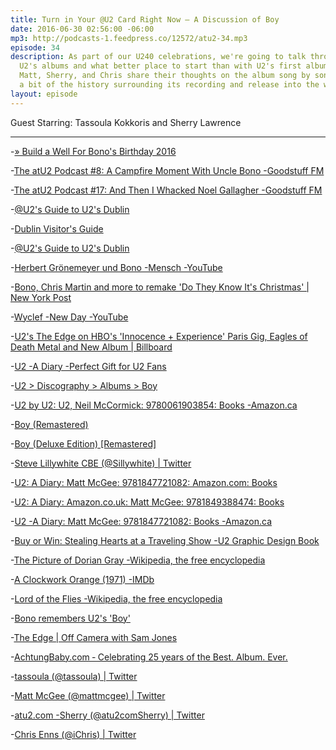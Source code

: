 ```yaml
---
title: Turn in Your @U2 Card Right Now — A Discussion of Boy
date: 2016-06-30 02:56:00 -06:00
mp3: http://podcasts-1.feedpress.co/12572/atu2-34.mp3
episode: 34
description: As part of our U240 celebrations, we're going to talk through each of
  U2's albums and what better place to start than with U2's first album, Boy. Tassoula,
  Matt, Sherry, and Chris share their thoughts on the album song by song as well as
  a bit of the history surrounding its recording and release into the world.
layout: episode
---
```


Guest Starring: Tassoula Kokkoris and Sherry Lawrence

***

-[» Build a Well For Bono's Birthday 2016][1]

-[The atU2 Podcast #8: A Campfire Moment With Uncle Bono -Goodstuff FM][2]

-[The atU2 Podcast #17: And Then I Whacked Noel Gallagher -Goodstuff FM][3]

-[@U2's Guide to U2's Dublin][4]

-[Dublin Visitor's Guide][5]

-[@U2's Guide to U2's Dublin][4]

-[Herbert Grönemeyer und Bono -Mensch -YouTube][6]

-[Bono, Chris Martin and more to remake 'Do They Know It's Christmas' | New York Post][7]

-[Wyclef -New Day -YouTube][8]

-[U2's The Edge on HBO's 'Innocence + Experience' Paris Gig, Eagles of Death Metal and New Album | Billboard][9]

-[U2 -A Diary -Perfect Gift for U2 Fans][10]

-[U2 &gt; Discography &gt; Albums &gt; Boy][11]

-[U2 by U2: U2, Neil McCormick: 9780061903854: Books -Amazon.ca][12]

-[Boy (Remastered)][13]

-[Boy (Deluxe Edition) [Remastered]][14]

-[Steve Lillywhite CBE (@Sillywhite) | Twitter][15]

-[U2: A Diary: Matt McGee: 9781847721082: Amazon.com: Books][16]

-[U2: A Diary: Amazon.co.uk: Matt McGee: 9781849388474: Books][17]

-[U2 -A Diary: Matt McGee: 9781847721082: Books -Amazon.ca][18]

-[Buy or Win: Stealing Hearts at a Traveling Show -U2 Graphic Design Book][19]

-[The Picture of Dorian Gray -Wikipedia, the free encyclopedia][20]

-[A Clockwork Orange (1971) -IMDb][21]

-[Lord of the Flies -Wikipedia, the free encyclopedia][22]

-[Bono remembers U2's 'Boy'][23]

-[The Edge | Off Camera with Sam Jones][24]

-[AchtungBaby.com ‐ Celebrating 25 years of the Best. Album. Ever.][25]

-[tassoula (@tassoula) | Twitter][26]

-[Matt McGee (@mattmcgee) | Twitter][27]

-[atu2.com -Sherry (@atu2comSherry) | Twitter][28]

-[Chris Enns (@iChris) | Twitter][29]

[1]: http://africanwellfund.org/bono-well-2016/
[2]: http://goodstuff.fm/atu2/8
[3]: http://goodstuff.fm/atu2/17
[4]: http://www.atu2.com/dublin/
[5]: http://www.atu2.com/news/dublin-visitors-guide.html
[6]: https://www.youtube.com/watch?v=-IERMGZuLM4&amp;feature=youtu.be
[7]: http://nypost.com/2014/11/10/bono-chris-martin-and-more-to-remake-do-they-know-its-christmas/
[8]: https://www.youtube.com/watch?v=fdaegPBj24A
[9]: http://www.billboard.com/articles/news/7415712/u2-the-edge-hbo-innocence-experience-paris-eagles-of-death-metal
[10]: http://www.u2diary.com/
[11]: http://www.u2.com/music/Albums/4003/Boy
[12]: https://www.amazon.ca/U2/dp/006190385X
[13]: https://geo.itunes.apple.com/ca/album/boy-remastered/id285461111?at=10l4Ki&amp;app=itunes
[14]: https://geo.itunes.apple.com/ca/album/boy-deluxe-edition-remastered/id285477852?at=10l4Ki&amp;app=itunes
[15]: https://twitter.com/sillywhite
[16]: https://www.amazon.com/U2-Diary-Matt-McGee/dp/1847721087?ie=UTF8&amp;adid=1FHT2QAAFGBF2XJZK8YV&amp;camp=14573&amp;creative=327641&amp;creativeASIN=1847721087&amp;linkCode=as1&amp;tag=u201
[17]: https://www.amazon.co.uk/U2-Diary-Matt-McGee/dp/1849388474/277-3718709-4604067?ie=UTF8&amp;adid=179MCZ6244XB8R517D7W&amp;camp=1406&amp;creative=6394&amp;creativeASIN=1849388474&amp;linkCode=as1&amp;tag=u072-21
[18]: https://www.amazon.ca/U2-Diary-Matt-McGee/dp/1847721087?ie=UTF8&amp;adid=0JAE5PX09CEP8XDM6BD3&amp;camp=8641&amp;creative=330649&amp;creativeASIN=1847721087&amp;linkCode=as1&amp;tag=u201-20
[19]: http://www.atu2.com/news/buy-or-win-stealing-hearts-at-a-traveling-show-u2-graphic-design-book.html
[20]: https://en.wikipedia.org/wiki/The_Picture_of_Dorian_Gray
[21]: http://www.imdb.com/title/tt0066921/
[22]: https://en.wikipedia.org/wiki/Lord_of_the_Flies
[23]: http://www.atu2.com/news/bono-remembers-u2s-boy.html
[24]: http://offcamera.com/issues/the-edge/listen/#.V3SWx2PsNBw
[25]: http://achtungbaby.com/
[26]: https://twitter.com/tassoula
[27]: https://twitter.com/mattmcgee
[28]: https://twitter.com/atu2comSherry
[29]: https://twitter.com/ichris
